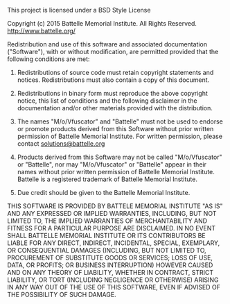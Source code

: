 This project is licensed under a BSD Style License
 
Copyright (c) 2015 Battelle Memorial Institute.  All Rights Reserved.
http://www.battelle.org/

Redistribution and use of this software and associated documentation
("Software"), with or without modification, are permitted provided that the
following conditions are met:

1.   Redistributions of source code must retain copyright statements and
     notices. Redistributions must also contain a copy of this document.

2.   Redistributions in binary form must reproduce the above copyright
     notice, this list of conditions and the following disclaimer in the
     documentation and/or other materials provided with the distribution.

3.   The names "M/o/Vfuscator" and "Battelle" must not be used to endorse or
     promote products derived from this Software without prior written
     permission of Battelle Memorial Institute. For written permission,
     please contact solutions@battelle.org

4.   Products derived from this Software may not be called "M/o/Vfuscator" or
     "Battelle", nor may "M/o/Vfuscator" or "Battelle" appear in their names
     without prior written permission of Battelle Memorial Institute.
     Battelle is a registered trademark of Battelle Memorial Institute.

5.   Due credit should be given to the Battelle Memorial Institute.

THIS SOFTWARE IS PROVIDED BY BATTELE MEMORIAL INSTITUTE "AS IS" AND ANY
EXPRESSED OR IMPLIED WARRANTIES, INCLUDING, BUT NOT LIMITED TO, THE IMPLIED
WARRANTIES OF MERCHANTABILITY AND FITNESS FOR A PARTICULAR PURPOSE ARE
DISCLAIMED. IN NO EVENT SHALL BATTELLE MEMORIAL INSTITUTE OR ITS
CONTRIBUTORS BE LIABLE FOR ANY DIRECT, INDIRECT, INCIDENTAL, SPECIAL,
EXEMPLARY, OR CONSEQUENTIAL DAMAGES (INCLUDING, BUT NOT LIMITED TO,
PROCUREMENT OF SUBSTITUTE GOODS OR SERVICES; LOSS OF USE, DATA, OR PROFITS;
OR BUSINESS INTERRUPTION) HOWEVER CAUSED AND ON ANY THEORY OF LIABILITY,
WHETHER IN CONTRACT, STRICT LIABILITY, OR TORT (INCLUDING NEGLIGENCE OR
OTHERWISE) ARISING IN ANY WAY OUT OF THE USE OF THIS SOFTWARE, EVEN IF
ADVISED OF THE POSSIBILITY OF SUCH DAMAGE.
